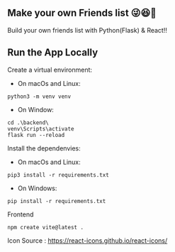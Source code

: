 Make your own Friends list 😜😆🌵
---------------------
Build your own friends list with Python(Flask) & React!!

Run the App Locally
---------------------
Create a virtual environment:
* On macOs and Linux:
````
python3 -m venv venv
````
* On Window:
````
cd .\backend\
venv\Scripts\activate
flask run --reload
````
Install the dependenvies:
* On macOs and Linux:
````
pip3 install -r requirements.txt
````
* On Windows:
````
pip install -r requirements.txt
````
Frontend
````
npm create vite@latest .
````
Icon Source : https://react-icons.github.io/react-icons/
